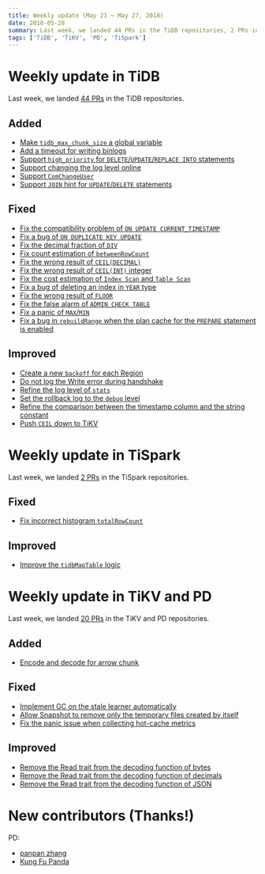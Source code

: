 ```yaml
---
title: Weekly update (May 21 ~ May 27, 2018)
date: 2018-05-28
summary: Last week, we landed 44 PRs in the TiDB repositories, 2 PRs in the TiSpark repositories, and 20 PRs in the TiKV and PD repositories.
tags: ['TiDB', 'TiKV', 'PD', 'TiSpark']
---
```


# Weekly update in TiDB

Last week, we landed [44 PRs](https://github.com/pingcap/tidb/pulls?utf8=%E2%9C%93&q=is%3Apr+is%3Amerged+merged%3A2018-05-21..2018-05-27) in the TiDB repositories.

## Added

- [Make `tidb_max_chunk_size` a global variable](https://github.com/pingcap/tidb/pull/6585)
- [Add a timeout for writing binlogs](https://github.com/pingcap/tidb/pull/6587)
- [Support `high_priority` for `DELETE`/`UPDATE`/`REPLACE INTO` statements](https://github.com/pingcap/tidb/pull/6592)
- [Support changing the log level online](https://github.com/pingcap/tidb/pull/6604)
- [Support `ComChangeUser`](https://github.com/pingcap/tidb/pull/6623)
- [Support `JOIN` hint for `UPDATE`/`DELETE` statements](https://github.com/pingcap/tidb/pull/6626)

## Fixed

- [Fix the compatibility problem of `ON UPDATE CURRENT_TIMESTAMP`](https://github.com/pingcap/tidb/pull/6567)
- [Fix a bug of `ON DUPLICATE KEY UPDATE`](https://github.com/pingcap/tidb/pull/6589)
- [Fix the decimal fraction of `DIV`](https://github.com/pingcap/tidb/pull/6590)
- [Fix count estimation of `betweenRowCount`](https://github.com/pingcap/tidb/pull/6596)
- [Fix the wrong result of `CEIL(DECIMAL)`](https://github.com/pingcap/tidb/pull/6598)
- [Fix the wrong result of `CEIL(INT)` integer](https://github.com/pingcap/tidb/pull/6606)
- [Fix the cost estimation of `Index Scan` and `Table Scan`](https://github.com/pingcap/tidb/pull/6608)
- [Fix a bug of deleting an index in `YEAR` type](https://github.com/pingcap/tidb/pull/6611)
- [Fix the wrong result of `FLOOR`](https://github.com/pingcap/tidb/pull/6620)
- [Fix the false alarm of `ADMIN CHECK TABLE`](https://github.com/pingcap/tidb/pull/6625)
- [Fix a panic of `MAX`/`MIN`](https://github.com/pingcap/tidb/pull/6632)
- [Fix a bug in `rebuildRange` when the plan cache for the `PREPARE` statement is enabled](https://github.com/pingcap/tidb/pull/6637)

## Improved

- [Create a new `backoff` for each Region](https://github.com/pingcap/tidb/pull/6438/files)
- [Do not log the Write error during handshake](https://github.com/pingcap/tidb/pull/6605)
- [Refine the log level of `stats`](https://github.com/pingcap/tidb/pull/6627)
- [Set the rollback log to the `debug` level](https://github.com/pingcap/tidb/pull/6653)
- [Refine the comparison between the timestamp column and the string constant](https://github.com/pingcap/tidb/pull/6621)
- [Push `CEIL` down to TiKV](https://github.com/pingcap/tidb/pull/6607)

# Weekly update in TiSpark

Last week, we landed [2 PRs](https://github.com/pingcap/tispark/pulls?utf8=%E2%9C%93&q=is%3Apr+is%3Amerged+merged%3A2018-05-21..2018-05-27) in the TiSpark repositories.

## Fixed

- [Fix incorrect histogram `totalRowCount`](https://github.com/pingcap/tispark/pull/353)

## Improved

- [Improve the `tidbMapTable` logic](https://github.com/pingcap/tispark/pull/350)

# Weekly update in TiKV and PD

Last week, we landed [20 PRs](https://github.com/search?p=1&q=repo:pingcap/tikv+repo:pingcap/pd+is:pr+is:merged+merged:2018-05-21..2018-05-27&type=Issues&utf8=%E2%9C%93) in the TiKV and PD repositories.

## Added

- [Encode and decode for arrow chunk](https://github.com/pingcap/tikv/pull/3001)

## Fixed

- [Implement GC on the stale learner automatically](https://github.com/pingcap/tikv/pull/3091)
- [Allow Snapshot to remove only the temporary files created by itself](https://github.com/pingcap/tikv/pull/3094)
- [Fix the panic issue when collecting hot-cache metrics](https://github.com/pingcap/pd/pull/1091)

## Improved

- [Remove the Read trait from the decoding function of bytes](https://github.com/pingcap/tikv/pull/3062)
- [Remove the Read trait from the decoding function of decimals](https://github.com/pingcap/tikv/pull/3071)
- [Remove the Read trait from the decoding function of JSON](https://github.com/pingcap/tikv/pull/3081)

# New contributors (Thanks!)

PD: 

- [panpan zhang](https://github.com/panpan-zhang)
- [Kung Fu Panda](https://github.com/shilicqupt)